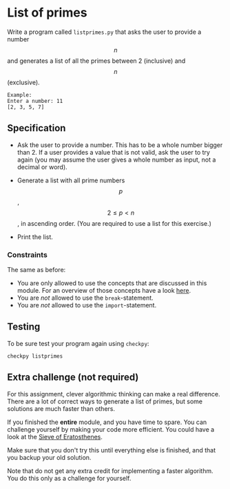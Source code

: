 # List of primes

Write a program called `listprimes.py` that asks the user to provide a number $$n$$ and generates a list of all the primes between 2 (inclusive) and $$n$$ (exclusive).

    Example:
    Enter a number: 11
    [2, 3, 5, 7]

## Specification

* Ask the user to provide a number. This has to be a whole number bigger than 2. If a user provides a value that is not valid, ask the user to try again (you may assume the user gives a whole number as input, not a decimal or word).

* Generate a list with all prime numbers $$p  $$, $$ 2 \leq p < n $$, in ascending order. (You are required to use a list for this exercise.)

* Print the list.

### Constraints

The same as before:

* You are only allowed to use the concepts that are discussed in this module.
For an overview of those concepts have a look [here](/python/en/overview).
* You are *not* allowed to use the `break`-statement.
* You are *not* allowed to use the `import`-statement.

## Testing

To be sure test your program again using `checkpy`:

    checkpy listprimes

## Extra challenge (not required)

For this assignment, clever algorithmic thinking can make a real difference. There are a lot of correct ways to generate a list of primes, but some solutions are much faster than others.

If you finished the **entire** module, and you have time to spare. You can challenge yourself by making your code more efficient. You could have a look at the [Sieve of Eratosthenes](https://en.wikipedia.org/wiki/Sieve_of_Eratosthenes).

Make sure that you don't try this until everything else is finished, and that you backup your old solution.

Note that do not get any extra credit for implementing a faster algorithm. You do this only as a challenge for yourself.
